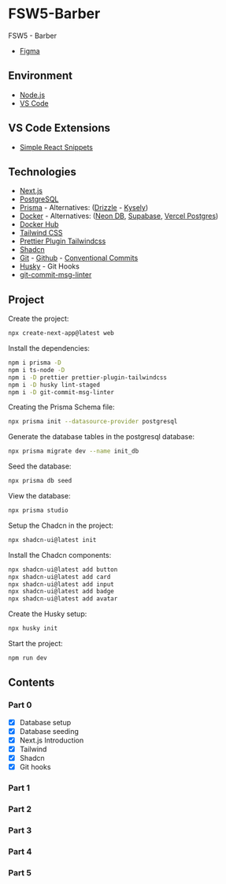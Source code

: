 # FSW5-Barber
FSW5 - Barber

- [Figma](https://www.figma.com/design/P5gHjuDEyp0ADnhD6GapAF/FSW-5.0?node-id=0-1&t=zAKXkwvPEszaEcxu-0)

## Environment

- [Node.js]()
- [VS Code]()

## VS Code Extensions

- [Simple React Snippets](https://marketplace.visualstudio.com/items?itemName=burkeholland.simple-react-snippets)

## Technologies

- [Next.js](https://nextjs.org/)
- [PostgreSQL](https://www.postgresql.org/)
- [Prisma](https://www.prisma.io/) - Alternatives: ([Drizzle](https://orm.drizzle.team/) - [Kysely](https://kysely.dev/))
- [Docker](https://www.docker.com/) - Alternatives: ([Neon DB](https://neon.tech/), [Supabase](https://supabase.com/), [Vercel Postgres](https://vercel.com/docs/storage/vercel-postgres))
- [Docker Hub](https://hub.docker.com/)
- [Tailwind CSS](https://tailwindcss.com/)
- [Prettier Plugin Tailwindcss](https://github.com/tailwindlabs/prettier-plugin-tailwindcss)
- [Shadcn](https://ui.shadcn.com/)
- [Git](https://git-scm.com/) - [Github](https://github.com/) - [Conventional Commits](https://www.conventionalcommits.org/en/v1.0.0/)
- [Husky](https://github.com/typicode/husky#readme) - Git Hooks
- [git-commit-msg-linter](https://www.npmjs.com/package/git-commit-msg-linter)


## Project

Create the project:
```sh
npx create-next-app@latest web
```

Install the dependencies:
```sh
npm i prisma -D
npm i ts-node -D
npm i -D prettier prettier-plugin-tailwindcss
npm i -D husky lint-staged
npm i -D git-commit-msg-linter
```

Creating the Prisma Schema file: 
```sh
npx prisma init --datasource-provider postgresql
```

Generate the database tables in the postgresql database:
```sh
npx prisma migrate dev --name init_db
```

Seed the database:
```sh
npx prisma db seed
```

View the database:
```sh
npx prisma studio
```

Setup the Chadcn in the project:
```sh
npx shadcn-ui@latest init
```

Install the Chadcn components:
```sh
npx shadcn-ui@latest add button
npx shadcn-ui@latest add card
npx shadcn-ui@latest add input
npx shadcn-ui@latest add badge
npx shadcn-ui@latest add avatar
```

Create the Husky setup:
```sh
npx husky init
```

Start the project:
```sh
npm run dev
```


## Contents

### Part 0

- [x] Database setup
- [x] Database seeding
- [x] Next.js Introduction
- [x] Tailwind
- [x] Shadcn
- [x] Git hooks

### Part 1

### Part 2

### Part 3

### Part 4

### Part 5